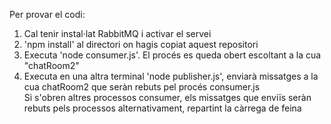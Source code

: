 Per provar el codi:
    <ol>
<li>Cal tenir instal·lat RabbitMQ i activar el servei</li>
<li>'npm install' al directori on hagis copiat aquest repositori</li>
<li>Executa 'node consumer.js'. El procés es queda obert escoltant a la cua "chatRoom2"</li>
<li>Executa en una altra terminal 'node publisher.js', enviarà missatges a la cua chatRoom2 que seràn rebuts pel procés consumer.js</li>
Si s'obren altres processos consumer, els missatges que enviïs seràn rebuts pels processos alternativament, repartint la càrrega de feina
    </ol>